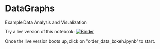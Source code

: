 # DataGraphs
Example Data Analysis and Visualization

Try a live version of this notebook: 
[![Binder](https://mybinder.org/badge.svg)](https://mybinder.org/v2/gh/blthree/DataGraphs/master)

Once the live version boots up, click on "order_data_bokeh.ipynb" to start.
